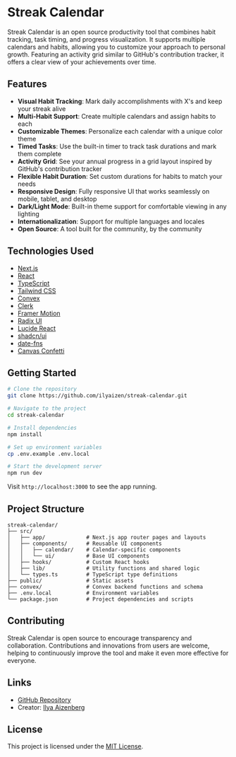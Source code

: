# Streak Calendar

Streak Calendar is an open source productivity tool that combines habit tracking, task timing, and progress visualization. It supports multiple calendars and habits, allowing you to customize your approach to personal growth. Featuring an activity grid similar to GitHub's contribution tracker, it offers a clear view of your achievements over time.

## Features

- **Visual Habit Tracking**: Mark daily accomplishments with X's and keep your streak alive
- **Multi-Habit Support**: Create multiple calendars and assign habits to each
- **Customizable Themes**: Personalize each calendar with a unique color theme
- **Timed Tasks**: Use the built-in timer to track task durations and mark them complete
- **Activity Grid**: See your annual progress in a grid layout inspired by GitHub's contribution tracker
- **Flexible Habit Duration**: Set custom durations for habits to match your needs
- **Responsive Design**: Fully responsive UI that works seamlessly on mobile, tablet, and desktop
- **Dark/Light Mode**: Built-in theme support for comfortable viewing in any lighting
- **Internationalization**: Support for multiple languages and locales
- **Open Source**: A tool built for the community, by the community

## Technologies Used

- [Next.js](https://nextjs.org/)
- [React](https://react.dev/)
- [TypeScript](https://www.typescriptlang.org/)
- [Tailwind CSS](https://tailwindcss.com/)
- [Convex](https://www.convex.dev/)
- [Clerk](https://clerk.com/)
- [Framer Motion](https://www.framer.com/motion/)
- [Radix UI](https://www.radix-ui.com/)
- [Lucide React](https://lucide.dev/)
- [shadcn/ui](https://ui.shadcn.com/)
- [date-fns](https://date-fns.org/)
- [Canvas Confetti](https://www.kirilv.com/canvas-confetti/)

## Getting Started

```bash
# Clone the repository
git clone https://github.com/ilyaizen/streak-calendar.git

# Navigate to the project
cd streak-calendar

# Install dependencies
npm install

# Set up environment variables
cp .env.example .env.local

# Start the development server
npm run dev
```

Visit `http://localhost:3000` to see the app running.

## Project Structure

```
streak-calendar/
├── src/
│   ├── app/             # Next.js app router pages and layouts
│   ├── components/      # Reusable UI components
│   │   ├── calendar/    # Calendar-specific components
│   │   └── ui/          # Base UI components
│   ├── hooks/           # Custom React hooks
│   ├── lib/             # Utility functions and shared logic
│   └── types.ts         # TypeScript type definitions
├── public/              # Static assets
├── convex/              # Convex backend functions and schema
├── .env.local           # Environment variables
└── package.json         # Project dependencies and scripts
```

## Contributing

Streak Calendar is open source to encourage transparency and collaboration. Contributions and innovations from users are welcome, helping to continuously improve the tool and make it even more effective for everyone.

## Links

- [GitHub Repository](https://github.com/ilyaizen/streak-calendar)
- Creator: [Ilya Aizenberg](https://github.com/ilyaizen)

## License

This project is licensed under the [MIT License](LICENSE).
